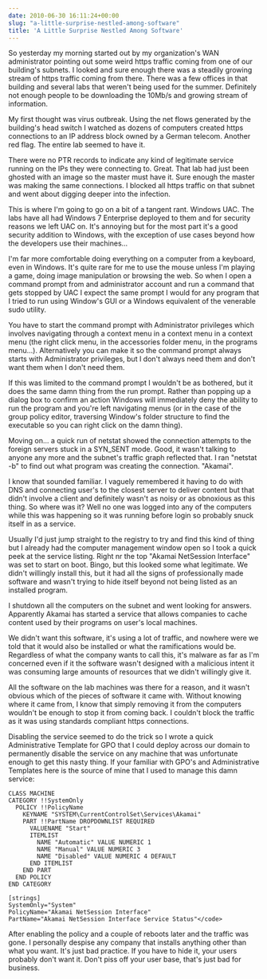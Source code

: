 ```yaml
---
date: 2010-06-30 16:11:24+00:00
slug: "a-little-surprise-nestled-among-software"
title: 'A Little Surprise Nestled Among Software'
---
```


So yesterday my morning started out by my organization's WAN administrator
pointing out some weird https traffic coming from one of our building's
subnets. I looked and sure enough there was a steadily growing stream of https
traffic coming from there. There was a few offices in that building and several
labs that weren't being used for the summer. Definitely not enough people to be
downloading the 10Mb/s and growing stream of information.

My first thought was virus outbreak. Using the net flows generated by the
building's head switch I watched as dozens of computers created https
connections to an IP address block owned by a German telecom. Another red flag.
The entire lab seemed to have  it.

There were no PTR records to indicate any kind of legitimate service  running
on the IPs they were connecting to. Great. That lab had just been ghosted with
an image so the master must have it. Sure enough the master was making the same
connections. I blocked all https traffic on that subnet and went about digging
deeper into the infection.

This is where I'm going to go on a bit of a tangent rant. Windows UAC. The labs
have all had Windows 7 Enterprise deployed to them and for security reasons we
left UAC on. It's annoying but for the most part it's a good security addition
to Windows, with the exception of use cases beyond how the developers use their
machines...

I'm far more comfortable doing everything on a computer from a keyboard, even
in Windows. It's quite rare for me to use the mouse unless I'm playing a game,
doing image manipulation or browsing the web. So when I open a command prompt
from and administrator account and run a command that gets stopped by UAC I
expect the same prompt I would for any program that I tried to run using
Window's GUI or a Windows equivalent of the venerable sudo utility.

You have to start the command prompt with Administrator privileges which
involves navigating through a context menu in a context menu in a context menu
(the right click menu, in the accessories folder menu, in the programs
menu...). Alternatively you can make it so the command prompt always starts
with Administrator privileges, but I don't always need them and don't want them
when I don't need them.

If this was limited to the command prompt I wouldn't be as bothered, but it
does the same damn thing from the run prompt. Rather than popping up a dialog
box to confirm an action Windows will immediately deny the ability to run the
program and you're left navigating menus (or in the case of the group policy
editor, traversing Window's folder structure to find the executable so you can
right click on the damn thing).

Moving on... a quick run of netstat showed the connection attempts to the
foreign servers stuck in a SYN_SENT mode. Good, it wasn't talking to anyone any
more and the subnet's traffic graph reflected that. I ran "netstat -b" to find
out what program was creating the connection. "Akamai".

I know that sounded familiar. I vaguely remembered it having to do with DNS and
connecting user's to the closest server to deliver content but that didn't
involve a client and definitely wasn't as noisy or as obnoxious as this thing.
So where was it? Well no one was logged into any of the computers while this
was happening so it was running before login so probably snuck itself in as a
service.

Usually I'd just jump straight to the registry to try and find this kind of
thing but I already had the computer management window open so I took a quick
peek at the service listing. Right nr the top "Akamai NetSession Interface" was
set to start on boot. Bingo, but this looked some what legitimate. We didn't
willingly install this, but it had all the signs of professionally made
software and wasn't trying to hide itself beyond not being listed as an
installed program.

I shutdown all the computers on the subnet and went looking for answers.
Apparently Akamai has started a service that allows companies to cache content
used by their programs on user's local machines.

We didn't want this software, it's using a lot of traffic, and nowhere were we
told that it would also be installed or what the ramifications would be.
Regardless of what the company wants to call this, it's malware as far as I'm
concerned even if it the software wasn't designed with a malicious intent it
was consuming large amounts of resources that we didn't willingly give it.

All the software on the lab machines was there for a reason, and it wasn't
obvious which of the pieces of software it came with. Without knowing where it
came from, I know that simply removing it from the computers wouldn't be enough
to stop it from coming back. I couldn't block the traffic as it was using
standards compliant https connections.

Disabling the service seemed to do the trick so I wrote a quick Administrative
Template for GPO that I could deploy across our domain to permanently disable
the service on any machine that was unfortunate enough to get this nasty thing.
If your familiar with GPO's and Administrative Templates here is the source of
mine that I used to manage this damn service:

```
CLASS MACHINE
CATEGORY !!SystemOnly
  POLICY !!PolicyName
    KEYNAME "SYSTEM\CurrentControlSet\Services\Akamai"
    PART !!PartName DROPDOWNLIST REQUIRED
      VALUENAME "Start"
      ITEMLIST
        NAME "Automatic" VALUE NUMERIC 1
        NAME "Manual" VALUE NUMERIC 3
        NAME "Disabled" VALUE NUMERIC 4 DEFAULT
      END ITEMLIST
    END PART
  END POLICY
END CATEGORY

[strings]
SystemOnly="System"
PolicyName="Akamai NetSession Interface"
PartName="Akamai NetSession Interface Service Status"</code>
```

After enabling the policy and a couple of reboots later and the traffic was
gone. I personally despise any company that installs anything other than what
you want. It's just bad practice. If you have to hide it, your users probably
don't want it. Don't piss off your user base, that's just bad for business.
